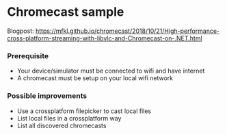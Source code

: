 # Chromecast sample

Blogpost: https://mfkl.github.io/chromecast/2018/10/21/High-performance-cross-platform-streaming-with-libvlc-and-Chromecast-on-.NET.html

### Prerequisite
- Your device/simulator must be connected to wifi and have internet
- A chromecast must be setup on your local wifi network

### Possible improvements
- Use a crossplatform filepicker to cast local files
- List local files in a crossplatform way
- List all discovered chromecasts